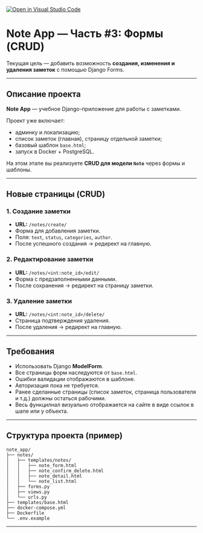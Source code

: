 [![Open in Visual Studio Code](https://classroom.github.com/assets/open-in-vscode-2e0aaae1b6195c2367325f4f02e2d04e9abb55f0b24a779b69b11b9e10269abc.svg)](https://classroom.github.com/online_ide?assignment_repo_id=20593930&assignment_repo_type=AssignmentRepo)
# Note App — Часть #3: Формы (CRUD)

Текущая цель — добавить возможность **создания, изменения и удаления заметок** с помощью Django Forms.  

---

## Описание проекта

**Note App** — учебное Django-приложение для работы с заметками.  

Проект уже включает:  
- админку и локализацию;  
- список заметок (главная), страницу отдельной заметки;  
- базовый шаблон `base.html`;  
- запуск в Docker + PostgreSQL.  

На этом этапе вы реализуете **CRUD для модели `Note`** через формы и шаблоны.  

---

## Новые страницы (CRUD)

### 1. Создание заметки
- **URL:** `/notes/create/`  
- Форма для добавления заметки.  
- Поля: `text`, `status`, `categories`, `author`.  
- После успешного создания → редирект на главную.  

### 2. Редактирование заметки
- **URL:** `/notes/<int:note_id>/edit/`  
- Форма с предзаполненными данными.  
- После сохранения → редирект на страницу заметки.  

### 3. Удаление заметки
- **URL:** `/notes/<int:note_id>/delete/`  
- Страница подтверждения удаления.  
- После удаления → редирект на главную.  

---

## Требования

- Использовать Django **ModelForm**.  
- Все страницы форм наследуются от `base.html`.  
- Ошибки валидации отображаются в шаблоне.  
- Авторизация пока не требуется.  
- Ранее сделанные страницы (список заметок, страница пользователя и т.д.) должны остаться рабочими.
- Весь функцилнал визуально отображается на сайте в виде ссылок в шапе или у объекта.

---

## Структура проекта (пример)

```
note_app/
├── notes/
│   ├── templates/notes/
│   │   ├── note_form.html
│   │   ├── note_confirm_delete.html
│   │   ├── note_detail.html
│   │   └── note_list.html
│   ├── forms.py
│   ├── views.py
│   └── urls.py
├── templates/base.html
├── docker-compose.yml
├── Dockerfile
└── .env.example
```

---
